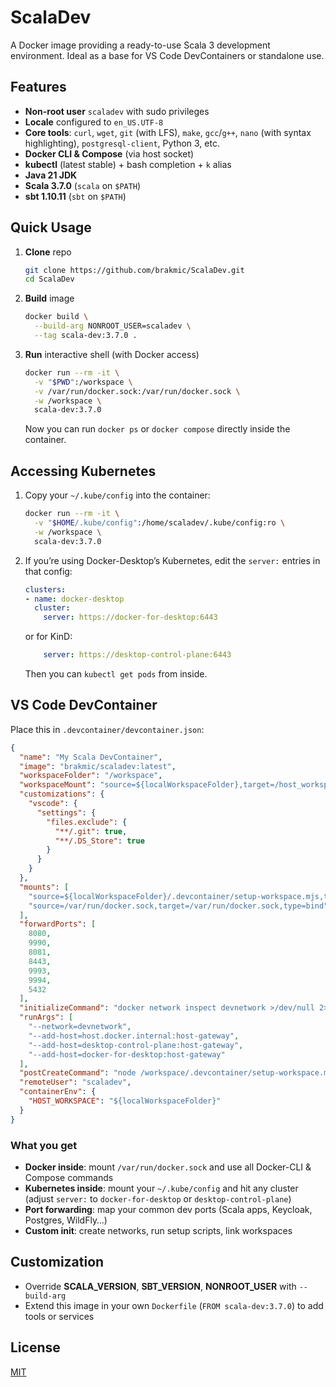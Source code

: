 # ScalaDev

A Docker image providing a ready-to-use Scala 3 development environment. Ideal as a base for VS Code DevContainers or standalone use.

## Features

* **Non-root user** `scaladev` with sudo privileges
* **Locale** configured to `en_US.UTF-8`
* **Core tools**: `curl`, `wget`, `git` (with LFS), `make`, `gcc`/`g++`, `nano` (with syntax highlighting), `postgresql-client`, Python 3, etc.
* **Docker CLI & Compose** (via host socket)
* **kubectl** (latest stable) + bash completion + `k` alias
* **Java 21 JDK**
* **Scala 3.7.0** (`scala` on `$PATH`)
* **sbt 1.10.11** (`sbt` on `$PATH`)

## Quick Usage

1. **Clone** repo

   ```bash
   git clone https://github.com/brakmic/ScalaDev.git
   cd ScalaDev
   ```

2. **Build** image

   ```bash
   docker build \
     --build-arg NONROOT_USER=scaladev \
     --tag scala-dev:3.7.0 .
   ```

3. **Run** interactive shell (with Docker access)

   ```bash
   docker run --rm -it \
     -v "$PWD":/workspace \
     -v /var/run/docker.sock:/var/run/docker.sock \
     -w /workspace \
     scala-dev:3.7.0
   ```

   Now you can run `docker ps` or `docker compose` directly inside the container.

## Accessing Kubernetes

1. Copy your `~/.kube/config` into the container:

   ```bash
   docker run --rm -it \
     -v "$HOME/.kube/config":/home/scaladev/.kube/config:ro \
     -w /workspace \
     scala-dev:3.7.0
   ```

2. If you’re using Docker-Desktop’s Kubernetes, edit the `server:` entries in that config:

   ```yaml
   clusters:
   - name: docker-desktop
     cluster:
       server: https://docker-for-desktop:6443
   ```

   or for KinD:

   ```yaml
       server: https://desktop-control-plane:6443
   ```

   Then you can `kubectl get pods` from inside.

## VS Code DevContainer

Place this in `.devcontainer/devcontainer.json`:

```json
{
  "name": "My Scala DevContainer",
  "image": "brakmic/scaladev:latest",
  "workspaceFolder": "/workspace",
  "workspaceMount": "source=${localWorkspaceFolder},target=/host_workspace,type=bind,consistency=cached",
  "customizations": {
    "vscode": {
      "settings": {
        "files.exclude": {
          "**/.git": true,
          "**/.DS_Store": true
        }
      }
    }
  },
  "mounts": [
    "source=${localWorkspaceFolder}/.devcontainer/setup-workspace.mjs,target=/workspace/.devcontainer/setup-workspace.mjs,type=bind",
    "source=/var/run/docker.sock,target=/var/run/docker.sock,type=bind"
  ],
  "forwardPorts": [
    8080,
    9990,
    8081,
    8443,
    9993,
    9994,
    5432
  ],
  "initializeCommand": "docker network inspect devnetwork >/dev/null 2>&1 || docker network create devnetwork",
  "runArgs": [
    "--network=devnetwork",
    "--add-host=host.docker.internal:host-gateway",
    "--add-host=desktop-control-plane:host-gateway",
    "--add-host=docker-for-desktop:host-gateway"
  ],
  "postCreateCommand": "node /workspace/.devcontainer/setup-workspace.mjs && ln -sf /workspace/dev.code-workspace /home/scaladev/.vscode-server/dev.code-workspace",
  "remoteUser": "scaladev",
  "containerEnv": {
    "HOST_WORKSPACE": "${localWorkspaceFolder}"
  }
}
```

### What you get

* **Docker inside**: mount `/var/run/docker.sock` and use all Docker-CLI & Compose commands
* **Kubernetes inside**: mount your `~/.kube/config` and hit any cluster (adjust `server:` to `docker-for-desktop` or `desktop-control-plane`)
* **Port forwarding**: map your common dev ports (Scala apps, Keycloak, Postgres, WildFly…)
* **Custom init**: create networks, run setup scripts, link workspaces

## Customization

* Override **SCALA_VERSION**, **SBT_VERSION**, **NONROOT_USER** with `--build-arg`
* Extend this image in your own `Dockerfile` (`FROM scala-dev:3.7.0`) to add tools or services

## License

[MIT](./LICENSE)
